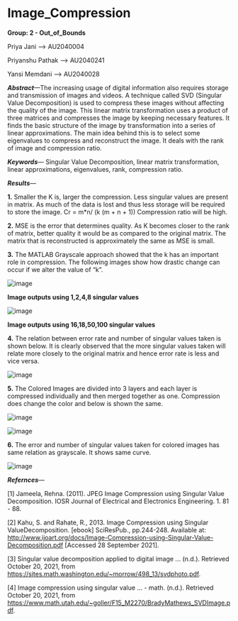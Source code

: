 # Image_Compression
**Group: 2 - Out_of_Bounds**

Priya Jani       --> AU2040004  

Priyanshu Pathak --> AU2040241

Yansi Memdani    --> AU2040028

_**Abstract**_—The increasing usage of digital information also requires storage and transmission of images and videos. A technique called SVD (Singular Value Decomposition) is used to compress these images without affecting the quality of the image. This linear matrix transformation uses a product of three matrices and compresses the image by keeping necessary features. It finds the basic structure of the image by transformation into a series of linear approximations. The main idea behind this is to select some eigenvalues to compress and reconstruct the image. It deals with the rank of image and compression ratio.

_**Keywords**_— Singular Value Decomposition, linear matrix transformation, linear approximations, eigenvalues, rank, compression ratio.

_**Results**_—

**1.** Smaller the K is, larger the compression. Less singular values
are present in matrix. As much of the data is lost and thus
less storage will be required to store the image.
Cr = m*n/ (k (m + n + 1))
Compression ratio will be high.

**2.** MSE is the error that determines quality. As K becomes
closer to the rank of matrix, better quality it would be as
compared to the original matrix. The matrix that is
reconstructed is approximately the same as MSE is small.

**3.** The MATLAB Grayscale approach showed that the k has
an important role in compression. The following images
show how drastic change can occur if we alter the value of
“k”.

![image](https://user-images.githubusercontent.com/76212148/143485433-68a17305-b293-4381-910a-250f08db80ad.png)

**Image outputs using 1,2,4,8 singular values**


![image](https://user-images.githubusercontent.com/76212148/143485465-5e116555-6f0e-4bba-a6aa-95c93287b2bf.png)

**Image outputs using 16,18,50,100 singular values**


**4.** The relation between error rate and number of singular
values taken is shown below. It is clearly observed that the
more singular values taken will relate more closely to the
original matrix and hence error rate is less and vice versa.

![image](https://user-images.githubusercontent.com/76212148/143485497-87fb1a32-c772-4570-9671-91fb85c39f1c.png)

**5.** The Colored Images are divided into 3 layers and each
layer is compressed individually and then merged together
as one. Compression does change the color and below is
shown the same.

![image](https://user-images.githubusercontent.com/76212148/143485534-b5d7aae7-754f-4e33-9af5-275330a09d17.png)

![image](https://user-images.githubusercontent.com/76212148/143485542-fb1c88cb-8a63-4941-95de-6c596cad4ba9.png)

**6.** The error and number of singular values taken for colored
images has same relation as grayscale. It shows same curve.

![image](https://user-images.githubusercontent.com/76212148/143485555-fea2b3b6-fb5e-4c67-a468-776d8bbba87d.png)

_**Refernces**_—

[1]	Jameela, Rehna. (2011). JPEG Image Compression using Singular Value Decomposition. IOSR Journal of Electrical and Electronics Engineering. 1. 81 - 88.

[2]	Kahu, S. and Rahate, R., 2013. Image Compression using Singular ValueDecomposition. [ebook] SciResPub., pp.244-248. Available at: <http://www.ijoart.org/docs/Image-Compression-using-Singular-Value-Decomposition.pdf> [Accessed 28 September 2021].

[3]	Singular value decomposition applied to digital image ... (n.d.). Retrieved October 20, 2021, from https://sites.math.washington.edu/~morrow/498_13/svdphoto.pdf.

[4]	Image compression using singular value ... - math. (n.d.). Retrieved October 20, 2021, from
https://www.math.utah.edu/~goller/F15_M2270/BradyMathews_SVDImage.pdf.
